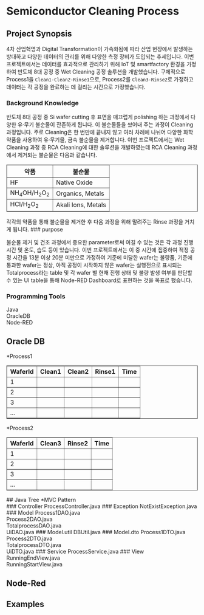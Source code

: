 # Semiconductor Cleaning Process

## Project Synopsis
4차 산업혁명과 Digital Transformation이 가속화됨에 따라 산업 현장에서 발생하는 방대하고 다양한 데이터의 관리를 위해 다양한 측정 장비가 도입되는 추세입니다. 이번 프로젝트에서는 데이터를 효과적으로 관리하기 위해 IoT 및 smartfactory 환경을 가정하여 반도체 8대 공정 중 Wet Cleaning 공정 솔루션을 개발했습니다. 구체적으로 Process1을 `Clean1-Clean2-Rinse1`으로, Process2를 `Clean3-Rinse2`로 가정하고 데이터는 각 공정을 완료하는 데 걸리는 시간으로 가정했습니다.
### Background Knowledge
반도체 8대 공정 중 Si wafer cutting 후 표면을 매끄럽게 polishing 하는 과정에서 다양한 유&#183;무기 불순물이 잔존하게 됩니다. 이 불순물들을 씼어내 주는 과정이 Cleaning 과정입니다. 주로 Cleaning은 한 번만에 끝내지 않고 여러 차례에 나뉘어 다양한 화학 약품을 사용하여 유&#183;무기물, 금속 불순물을 제거합니다. 이번 프로젝트에서는 Wet Cleaning 과정 중 RCA Cleaning에 대한 솔루션을 개발하였는데 RCA Cleaning 과정에서 제거되는 불순물은 다음과 같습니다.<br>
<table border="1">
	<th>약품</th>
	<th>불순물</th>
	<tr>
	    <td>HF</td>
	    <td>Native Oxide</td>
	</tr>
	<tr>
	    <td>NH<sub>4</sub>OH/H<sub>2</sub>O<sub>2</sub></td>
	    <td>Organics, Metals</td>
	</tr>
  <tr>
	    <td>HCI/H<sub>2</sub>O<sub>2</sub></td>
	    <td>Akali Ions, Metals</td>
	</tr>
</table>
각각의 약품을 통해 불순물을 제거한 후 다음 과정을 위해 말려주는 Rinse 과정을 거치게 됩니다.
### purpose

불순물 제거 및 건조 과정에서 중요한 parameter로써 여길 수 있는 것은 각 과정 진행 시간 및 온도, 습도 등이 있습니다. 이번 프로젝트에서는 이 중 시간에 집중하여 적정 공정 시간을 13분 이상 20분 미만으로 가정하여 기준에 미달한 wafer는 불량품, 기준에 통과한 wafer는 정상, 아직 공정이 시작하지 않은 wafer는 실행전으로 표시되는 Totalprocess라는 table 및 각 wafer 별 현재 진행 상태 및 불량 발생 여부를 판단할 수 있는 UI table을 통해 Node-RED Dashboard로 표현하는 것을 목표로 했습니다.
### Programming Tools

Java<br>
OracleDB<br>
Node-RED<br>
## Oracle DB

*Process1
<table border="1">
	<th>WaferId</th>
	<th>Clean1</th>
	<th>Clean2</th>
	<th>Rinse1</th>
	<th>Time</th>
	<tr>
	    <td>1</td>
			<td></td>
			<td></td>
			<td></td>
			<td></td>
	</tr>
	<tr>
	    <td>2</td>
			<td></td>
			<td></td>
			<td></td>
			<td></td>
	</tr>
  <tr>
	    <td>3</td>
			<td></td>
			<td></td>
			<td></td>
			<td></td>
	</tr>
	<tr>
	    <td>...</td>
			<td></td>
			<td></td>
			<td></td>
			<td></td>
	</tr>
</table>

*Process2
<table border="1">
	<th>WaferId</th>
	<th>Clean3</th>
	<th>Rinse2</th>
	<th>Time</th>
	<tr>
	    <td>1</td>
			<td></td>
			<td></td>
			<td></td>
	</tr>
	<tr>
	    <td>2</td>
			<td></td>
			<td></td>
			<td></td>
	</tr>
  <tr>
	    <td>3</td>
			<td></td>
			<td></td>
			<td></td>
	</tr>
	<tr>
	    <td>...</td>
			<td></td>
			<td></td>
			<td></td>
	</tr>
</table>
## Java Tree
*MVC Pattern<br>
### Controller
ProcessController.java
### Exception
NotExistException.java
### Model
Process1DAO.java<br>
Process2DAO.java<br>
TotalprocessDAO.java<br>
UiDAO.java
### Model.util
DBUtil.java
### Model.dto
Process1DTO.java<br>
Process2DTO.java<br>
TotalprocessDTO.java<br>
UiDTO.java
### Service
ProcessService.java
### View
RunningEndView.java<br>
RunningStartView.java

## Node-Red

## Examples
